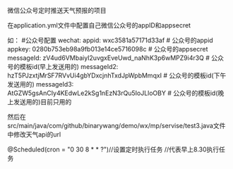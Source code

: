 微信公众号定时推送天气预报的项目

在application.yml文件中配置自己微信公众号的appID和appsecret

如：
        #公众号配置
wechat:
  appid:  wxc3581a57171d33af # 公众号的appid
  appkey: 0280b753eb98a9fb013e14ce5716098c # 公众号的appsecret
  messageId: zV4ud6VMbaiyI2uvgxEveUwd_naNhK3p6wMPZ9i4r3Q # 公众号的模板id(早上发送用的)
  messageId2: hzT5PJzxtjMrSF7RVvUi4gbYDxcjnhTxdJpWpbMmqxI # 公众号的模板id(下午发送用的)
  messageId3: AtGZW5gsAnCIy4KEdwLe2kSg1nEzN3rQu5IoJLloOBY # 公众号的模板id(晚上发送用的)目前只用的
  
  
  然后在src/main/java/com/github/binarywang/demo/wx/mp/servise/test3.java文件中修改天气api的url
  
                    
   @Scheduled(cron = "0 30 8 * * ?")//设置定时执行任务 //代表早上8.30执行任务
